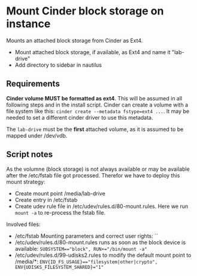 # Mount Cinder block storage on instance

Mounts an attached block storage from Cinder as Ext4.

- Mount attached block storage, if available, as Ext4 and name it "lab-drive"
- Add directory to sidebar in nautilus

## Requirements

**Cinder volume MUST be formatted as ext4**. This will be assumed in all following steps and in the install script. Cinder can create a volume with a file system like this: `cinder create --metadata fstype=ext4 ...`. It may be needed to set a different cinder driver to use this metadata.

The `lab-drive` must be the **first** attached volume, as it is assumed to be mapped under /dev/vdb.

## Script notes

As the volumne (block storage) is not always available or may be available after the /etc/fstab file got processed. Therefor we have to deploy this mount strategy:

- Create mount point /media/lab-drive
- Create entry in /etc/fstab
- Create udev rule file in /etc/udev/rules.d/80-mount.rules. Here we run `mount -a` to re-process the fstab file.

Involved files: 

- /etc/fstab Mounting parameters and correct user rights:
	``
- /etc/udev/rules.d/80-mount.rules runs as soon as the block device is available:
	`SUBSYSTEM=="block", RUN+="/bin/mount -a"`
- /etc/udev/rules.d/99-udisks2.rules to modify the default mount point to /media/*:
	`ENV{ID_FS_USAGE}=="filesystem|other|crypto", ENV{UDISKS_FILESYSTEM_SHARED}="1"`
